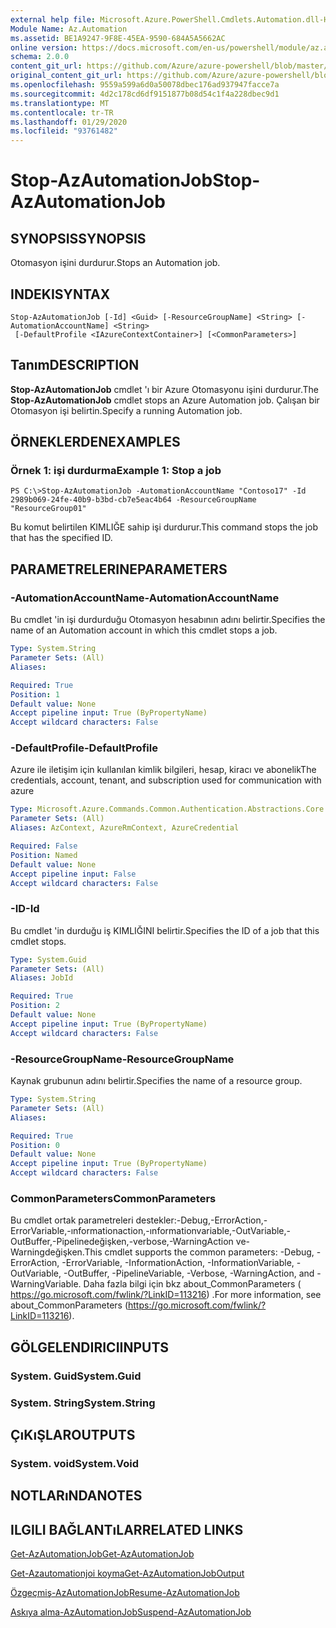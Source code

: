 ```yaml
---
external help file: Microsoft.Azure.PowerShell.Cmdlets.Automation.dll-Help.xml
Module Name: Az.Automation
ms.assetid: BE1A9247-9F8E-45EA-9590-684A5A5662AC
online version: https://docs.microsoft.com/en-us/powershell/module/az.automation/stop-azautomationjob
schema: 2.0.0
content_git_url: https://github.com/Azure/azure-powershell/blob/master/src/Automation/Automation/help/Stop-AzAutomationJob.md
original_content_git_url: https://github.com/Azure/azure-powershell/blob/master/src/Automation/Automation/help/Stop-AzAutomationJob.md
ms.openlocfilehash: 9559a599a6d0a50078dbec176ad937947facce7a
ms.sourcegitcommit: 4d2c178cd6df9151877b08d54c1f4a228dbec9d1
ms.translationtype: MT
ms.contentlocale: tr-TR
ms.lasthandoff: 01/29/2020
ms.locfileid: "93761482"
---
```

# <span data-ttu-id="a05a1-101">Stop-AzAutomationJob</span><span class="sxs-lookup"><span data-stu-id="a05a1-101">Stop-AzAutomationJob</span></span>

## <span data-ttu-id="a05a1-102">SYNOPSIS</span><span class="sxs-lookup"><span data-stu-id="a05a1-102">SYNOPSIS</span></span>
<span data-ttu-id="a05a1-103">Otomasyon işini durdurur.</span><span class="sxs-lookup"><span data-stu-id="a05a1-103">Stops an Automation job.</span></span>

## <span data-ttu-id="a05a1-104">INDEKI</span><span class="sxs-lookup"><span data-stu-id="a05a1-104">SYNTAX</span></span>

```
Stop-AzAutomationJob [-Id] <Guid> [-ResourceGroupName] <String> [-AutomationAccountName] <String>
 [-DefaultProfile <IAzureContextContainer>] [<CommonParameters>]
```

## <span data-ttu-id="a05a1-105">Tanım</span><span class="sxs-lookup"><span data-stu-id="a05a1-105">DESCRIPTION</span></span>
<span data-ttu-id="a05a1-106">**Stop-AzAutomationJob** cmdlet 'ı bir Azure Otomasyonu işini durdurur.</span><span class="sxs-lookup"><span data-stu-id="a05a1-106">The **Stop-AzAutomationJob** cmdlet stops an Azure Automation job.</span></span>
<span data-ttu-id="a05a1-107">Çalışan bir Otomasyon işi belirtin.</span><span class="sxs-lookup"><span data-stu-id="a05a1-107">Specify a running Automation job.</span></span>

## <span data-ttu-id="a05a1-108">ÖRNEKLERDEN</span><span class="sxs-lookup"><span data-stu-id="a05a1-108">EXAMPLES</span></span>

### <span data-ttu-id="a05a1-109">Örnek 1: işi durdurma</span><span class="sxs-lookup"><span data-stu-id="a05a1-109">Example 1: Stop a job</span></span>
```
PS C:\>Stop-AzAutomationJob -AutomationAccountName "Contoso17" -Id 2989b069-24fe-40b9-b3bd-cb7e5eac4b64 -ResourceGroupName "ResourceGroup01"
```

<span data-ttu-id="a05a1-110">Bu komut belirtilen KIMLIĞE sahip işi durdurur.</span><span class="sxs-lookup"><span data-stu-id="a05a1-110">This command stops the job that has the specified ID.</span></span>

## <span data-ttu-id="a05a1-111">PARAMETRELERINE</span><span class="sxs-lookup"><span data-stu-id="a05a1-111">PARAMETERS</span></span>

### <span data-ttu-id="a05a1-112">-AutomationAccountName</span><span class="sxs-lookup"><span data-stu-id="a05a1-112">-AutomationAccountName</span></span>
<span data-ttu-id="a05a1-113">Bu cmdlet 'in işi durdurduğu Otomasyon hesabının adını belirtir.</span><span class="sxs-lookup"><span data-stu-id="a05a1-113">Specifies the name of an Automation account in which this cmdlet stops a job.</span></span>

```yaml
Type: System.String
Parameter Sets: (All)
Aliases:

Required: True
Position: 1
Default value: None
Accept pipeline input: True (ByPropertyName)
Accept wildcard characters: False
```

### <span data-ttu-id="a05a1-114">-DefaultProfile</span><span class="sxs-lookup"><span data-stu-id="a05a1-114">-DefaultProfile</span></span>
<span data-ttu-id="a05a1-115">Azure ile iletişim için kullanılan kimlik bilgileri, hesap, kiracı ve abonelik</span><span class="sxs-lookup"><span data-stu-id="a05a1-115">The credentials, account, tenant, and subscription used for communication with azure</span></span>

```yaml
Type: Microsoft.Azure.Commands.Common.Authentication.Abstractions.Core.IAzureContextContainer
Parameter Sets: (All)
Aliases: AzContext, AzureRmContext, AzureCredential

Required: False
Position: Named
Default value: None
Accept pipeline input: False
Accept wildcard characters: False
```

### <span data-ttu-id="a05a1-116">-ID</span><span class="sxs-lookup"><span data-stu-id="a05a1-116">-Id</span></span>
<span data-ttu-id="a05a1-117">Bu cmdlet 'in durduğu iş KIMLIĞINI belirtir.</span><span class="sxs-lookup"><span data-stu-id="a05a1-117">Specifies the ID of a job that this cmdlet stops.</span></span>

```yaml
Type: System.Guid
Parameter Sets: (All)
Aliases: JobId

Required: True
Position: 2
Default value: None
Accept pipeline input: True (ByPropertyName)
Accept wildcard characters: False
```

### <span data-ttu-id="a05a1-118">-ResourceGroupName</span><span class="sxs-lookup"><span data-stu-id="a05a1-118">-ResourceGroupName</span></span>
<span data-ttu-id="a05a1-119">Kaynak grubunun adını belirtir.</span><span class="sxs-lookup"><span data-stu-id="a05a1-119">Specifies the name of a resource group.</span></span>

```yaml
Type: System.String
Parameter Sets: (All)
Aliases:

Required: True
Position: 0
Default value: None
Accept pipeline input: True (ByPropertyName)
Accept wildcard characters: False
```

### <span data-ttu-id="a05a1-120">CommonParameters</span><span class="sxs-lookup"><span data-stu-id="a05a1-120">CommonParameters</span></span>
<span data-ttu-id="a05a1-121">Bu cmdlet ortak parametreleri destekler:-Debug,-ErrorAction,-ErrorVariable,-ınformationaction,-ınformationvariable,-OutVariable,-OutBuffer,-Pipelinedeğişken,-verbose,-WarningAction ve-Warningdeğişken.</span><span class="sxs-lookup"><span data-stu-id="a05a1-121">This cmdlet supports the common parameters: -Debug, -ErrorAction, -ErrorVariable, -InformationAction, -InformationVariable, -OutVariable, -OutBuffer, -PipelineVariable, -Verbose, -WarningAction, and -WarningVariable.</span></span> <span data-ttu-id="a05a1-122">Daha fazla bilgi için bkz about_CommonParameters ( https://go.microsoft.com/fwlink/?LinkID=113216) .</span><span class="sxs-lookup"><span data-stu-id="a05a1-122">For more information, see about_CommonParameters (https://go.microsoft.com/fwlink/?LinkID=113216).</span></span>

## <span data-ttu-id="a05a1-123">GÖLGELENDIRICI</span><span class="sxs-lookup"><span data-stu-id="a05a1-123">INPUTS</span></span>

### <span data-ttu-id="a05a1-124">System. Guid</span><span class="sxs-lookup"><span data-stu-id="a05a1-124">System.Guid</span></span>

### <span data-ttu-id="a05a1-125">System. String</span><span class="sxs-lookup"><span data-stu-id="a05a1-125">System.String</span></span>

## <span data-ttu-id="a05a1-126">ÇıKıŞLAR</span><span class="sxs-lookup"><span data-stu-id="a05a1-126">OUTPUTS</span></span>

### <span data-ttu-id="a05a1-127">System. void</span><span class="sxs-lookup"><span data-stu-id="a05a1-127">System.Void</span></span>

## <span data-ttu-id="a05a1-128">NOTLARıNDA</span><span class="sxs-lookup"><span data-stu-id="a05a1-128">NOTES</span></span>

## <span data-ttu-id="a05a1-129">ILGILI BAĞLANTıLAR</span><span class="sxs-lookup"><span data-stu-id="a05a1-129">RELATED LINKS</span></span>

[<span data-ttu-id="a05a1-130">Get-AzAutomationJob</span><span class="sxs-lookup"><span data-stu-id="a05a1-130">Get-AzAutomationJob</span></span>](./Get-AzAutomationJob.md)

[<span data-ttu-id="a05a1-131">Get-Azautomationjoi koyma</span><span class="sxs-lookup"><span data-stu-id="a05a1-131">Get-AzAutomationJobOutput</span></span>](./Get-AzAutomationJobOutput.md)

[<span data-ttu-id="a05a1-132">Özgeçmiş-AzAutomationJob</span><span class="sxs-lookup"><span data-stu-id="a05a1-132">Resume-AzAutomationJob</span></span>](./Resume-AzAutomationJob.md)

[<span data-ttu-id="a05a1-133">Askıya alma-AzAutomationJob</span><span class="sxs-lookup"><span data-stu-id="a05a1-133">Suspend-AzAutomationJob</span></span>](./Suspend-AzAutomationJob.md)


